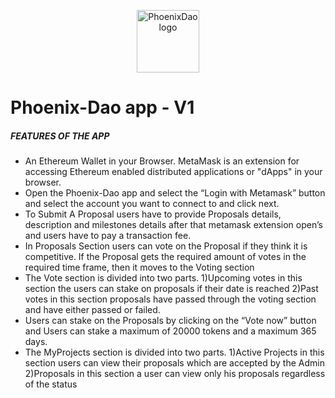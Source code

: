 <p align="center">
  <a href="https://phoenix-dao-frontend.herokuapp.com/" target="blank"><img src="https://phoenix-dao-frontend.herokuapp.com/static/media/logo.147d3f56.png" width="100" alt="PhoenixDao logo" /></a>
</p>

# Phoenix-Dao app - V1

##### FEATURES OF THE APP
* An Ethereum Wallet in your Browser. MetaMask is an extension for accessing Ethereum enabled distributed applications or "dApps" in your browser.
* Open the Phoenix-Dao app and select the “Login with Metamask” button and select the account you want to connect to and click next.
* To Submit A Proposal users have to provide Proposals details, description and milestones details after that metamask extension open’s and users  have to pay a transaction fee.  
* In Proposals Section users can vote on the Proposal if they think it is competitive. If the Proposal gets the required amount of votes in the required time frame, then it moves to the Voting section
* The Vote section is divided into two parts.
  1)Upcoming votes in this section the users can stake on proposals if their date is reached
  2)Past votes in this section proposals have passed through the voting section and have either passed or failed.
* Users can stake on the Proposals by clicking on the “Vote now” button and Users can stake a maximum of 20000 tokens and a maximum 365 days.
* The MyProjects section is divided into two parts.
  1)Active Projects in this section users can view their proposals which are accepted by the Admin
  2)Proposals in this section a user can view only his proposals regardless of the status

